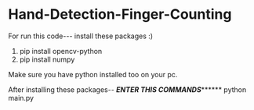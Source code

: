 # Hand-Detection-Finger-Counting

For run this code---
install these packages :)
 1) pip install opencv-python
 2) pip install numpy
 
 Make sure you have python installed too on your pc.
 
 After installing these packages--
  *******************************************************ENTER THIS COMMANDS*************************************************************
 python main.py
